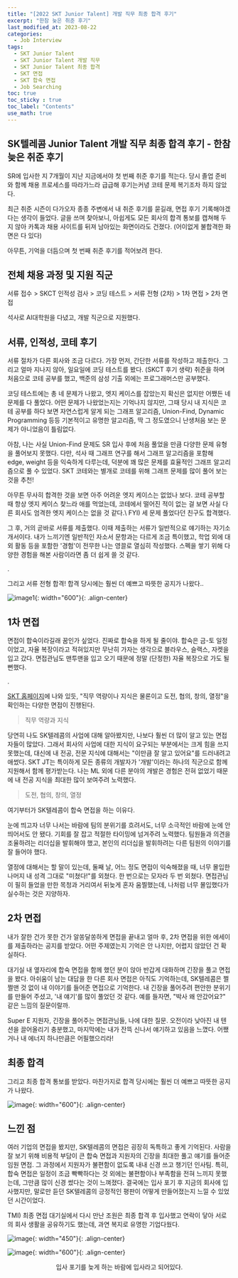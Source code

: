 ```yaml
---
title: "[2022 SKT Junior Talent] 개발 직무 최종 합격 후기"
excerpt: "한참 늦은 취준 후기"
last_modified_at: 2023-08-22
categories: 
  - Job Interview
tags: 
  - SKT Junior Talent
  - SKT Junior Talent 개발 직무
  - SKT Junior Talent 최종 합격
  - SKT 면접
  - SKT 합숙 면접
  - Job Searching
toc: true
toc_sticky : true
toc_label: "Contents"
use_math: true
---
```


## SK텔레콤 Junior Talent 개발 직무 최종 합격 후기 - 한참 늦은 취준 후기

SR에 입사한 지 7개월이 지난 지금에서야 첫 번째 취준 후기를 적는다.
당시 졸업 준비와 함께 채용 프로세스를 따라가느라 급급해 후기는커녕 코테 문제 복기조차 하지 않았다.

최근 취준 시즌이 다가오자 종종 주변에서 내 취준 후기를 묻길래, 면접 후기 기록해야겠다는 생각이 들었다.
글을 쓰며 찾아보니, 아쉽게도 모든 회사의 합격 통보를 캡쳐해 두지 않아 카톡과 채용 사이트를 뒤져 남아있는 화면이라도 건졌다. (어이없게 불합격한 화면은 다 있다)

아무튼, 기억을 더듬으며 첫 번째 취준 후기를 적어보려 한다.

## 전체 채용 과정 및 지원 직군
서류 접수 > SKCT 인적성 검사 > 코딩 테스트 > 서류 전형 (2차) > 1차 면접 > 2차 면접

석사로 AI대학원을 다녔고, 개발 직군으로 지원했다.

## 서류, 인적성, 코테 후기
서류 절차가 다른 회사와 조금 다르다. 가장 먼저, 간단한 서류를 작성하고 제출한다. 그리고 얼마 지나지 않아, 일요일에 코딩 테스트를 봤다. (SKCT 후기 생략) 
취준을 하며 처음으로 코테 공부를 했고, 백준의 삼성 기출 외에는 프로그래머스만 공부했다.

코딩 테스트에는 총 네 문제가 나왔고, 엣지 케이스를 잡았는지 확신은 없지만 어쨌든 네 문제를 다 풀었다.
어떤 문제가 나왔었는지는 기억나지 않지만, 그때 당시 내 지식은 코테 공부를 하다 보면 자연스럽게 알게 되는 그래프 알고리즘, Union-Find, Dynamic Programming 등등 기본적이고 유명한 알고리즘, 딱 그 정도였으니 난생처음 보는 문제가 아니었음이 틀림없다.

아참, 나는 사실 Union-Find 문제도 SR 입사 후에 처음 풀었을 만큼 다양한 문제 유형을 풀어보지 못했다.
다만, 석사 때 그래프 연구를 해서 그래프 알고리즘을 포함해 edge, weight 등을 익숙하게 다루는데, 덕분에 꽤 많은 문제를 효율적인 그래프 알고리즘으로 풀 수 있었다.
SKT 코테와는 별개로 코테를 위해 그래프 문제를 많이 풀어 보는 것을 추천!

아무튼 무사히 합격한 것을 보면 아주 어려운 엣지 케이스는 없었나 보다.
코테 공부할 때 항상 엣지 케이스 찾느라 애를 먹었는데, 코테에서 떨어진 적이 없는 걸 보면 사실 다른 회사도 엄격한 엣지 케이스는 없을 것 같다.\\
FYI) 세 문제 풀었다던 친구도 합격했다.

그 후, 거의 곧바로 서류를 제출했다. 이때 제출하는 서류가 일반적으로 얘기하는 자기소개서이다.
내가 느끼기엔 일반적인 자소서 문항과는 다르게 조금 특이했고, 학업 외에 대외 활동 등을 포함한 '경험'이 전무한 나는 영끌로 열심히 작성했다.
스펙을 쌓기 위해 다양한 경험을 해본 사람이라면 좀 더 쉽게 쓸 것 같다.

.

그리고 서류 전형 합격! 합격 당시에는 훨씬 더 예쁘고 따뜻한 공지가 나왔다..

![image1](https://github.com/hyeonjeong1/hyeonjeong1.github.io/assets/60830095/3b891a55-44a8-4060-a2b2-ee81e6bfddd9){: width="600"}{: .align-center}

## 1차 면접
면접이 합숙이라길래 꿈인가 싶었다. 진짜로 합숙을 하게 될 줄이야.
합숙은 금-토 일정이었고, 자율 복장이라고 적혀있지만 무난히 가자는 생각으로 블라우스, 슬랙스, 자켓을 입고 갔다.
면접관님도 맨투맨을 입고 오기 때문에 정말 (단정한) 자율 복장으로 가도 될 뻔했다.

.

[SKT 홈페이지](https://www.skcareersjournal.com/2752)에 나와 있듯, "직무 역량이나 지식은 물론이고 도전, 협의, 창의, 열정"을 확인하는 다양한 면접이 진행된다.

> 직무 역량과 지식

당연히 나도 SK텔레콤의 사업에 대해 알아봤지만, 나보다 훨씬 더 많이 알고 있는 면접자들이 많았다.
그래서 회사의 사업에 대한 지식이 요구되는 부분에서는 크게 힘을 쓰지 못했는데, 대신에 내 전공, 전문 지식에 대해서는 "이만큼 잘 알고 있어요"를 드러내려고 애썼다.
SKT JT는 특이하게 모든 종류의 개발자가 '개발'이라는 하나의 직군으로 함께 지원해서 함께 평가받는다.
나는 ML 외에 다른 분야의 개발은 경험은 전혀 없었기 때문에 내 전공 지식을 최대한 많이 보여주려 노력했다.

> 도전, 협의, 창의, 열정

여기부터가 SK텔레콤이 합숙 면접을 하는 이유다.

눈에 띄고자 너무 나서는 바람에 팀의 분위기를 흐려서도, 너무 소극적인 바람에 눈에 안 띄어서도 안 됐다.
기회를 잘 잡고 적절한 타이밍에 넘겨주려 노력했다.
팀원들과 의견을 조율하려는 리더십을 발휘해야 했고, 본인의 리더십을 발휘하려는 다른 팀원의 이야기를 잘 들어야 했다.

열정에 대해서는 할 말이 있는데, 둘째 날, 어느 정도 면접이 익숙해졌을 때, 너무 몰입한 나머지 내 성격 그대로 "미쳤다!"를 외쳤다. 한 번으로는 모자라 두 번 외쳤다.
면접관님이 필히 들었을 만한 목청과 거리여서 뒤늦게 혼자 움찔했는데, 나처럼 너무 몰입했다가 실수하는 것은 지양하자.

## 2차 면접
내가 잘한 건가 못한 건가 알쏭달쏭하게 면접을 끝내고 얼마 후, 2차 면접을 위한 에세이를 제출하라는 공지를 받았다.
어떤 주제였는지 기억은 안 나지만, 어렵지 않았던 건 확실하다.

대기실 내 옆자리에 합숙 면접을 함께 했던 분이 앉아 반갑게 대화하며 긴장을 풀고 면접을 봤다.
아쉬움이 남는 대답을 한 다른 회사 면접은 아직도 기억하는데, SK텔레콤은 쩔쩔맨 것 없이 내 이야기를 들어준 면접으로 기억한다.
내 긴장을 풀어주려 편안한 분위기를 만들어 주셨고, '내 얘기'를 많이 풀었던 것 같다.
예를 들자면, "박사 왜 안갔어요?" 같은 느낌의 질문이랄까.

Super E 지원자, 긴장을 풀어주는 면접관님들, 나에 대한 질문.
오전이라 낮아진 내 텐션을 끌어올리기 충분했고, 마지막에는 내가 잔뜩 신나서 얘기하고 있음을 느꼈다.
어쨌거나 내 에너지 하나만큼은 어필했으리라!

## 최종 합격
그리고 최종 합격 통보를 받았다. 마찬가지로 합격 당시에는 훨씬 더 예쁘고 따뜻한 공지가 나왔다.

![image](https://github.com/hyeonjeong1/hyeonjeong1.github.io/assets/60830095/edb488dc-9336-4835-8b5e-67ed2325a47f){: width="600"}{: .align-center}

## 느낀 점

여러 기업의 면접을 봤지만, SK텔레콤의 면접은 굉장히 독특하고 좋게 기억된다.
사람을 잘 보기 위해 비용적 부담이 큰 합숙 면접과 지원자의 긴장을 최대한 풀고 얘기를 들어준 임원 면접.
그 과정에서 지원자가 불편함이 없도록 내내 신경 쓰고 챙기던 인사팀.
특히, 합숙 면접은 일정이 조금 빡빡하다는 것 외에는 불편함이나 부족함을 전혀 느끼지 못했는데, 그만큼 많이 신경 썼다는 것이 느껴졌다.
결국에는 입사 포기 후 지금의 회사에 입사했지만, 말로만 듣던 SK텔레콤의 긍정적인 평판이 어떻게 만들어졌는지 느낄 수 있었던 시간이었다.

TMI) 최종 면접 대기실에서 다시 만난 조원은 최종 합격 후 입사했고 연락이 닿아 서로의 회사 생활을 공유하기도 했는데, 과연 복지로 유명한 기업다웠다. 


![image](https://github.com/hyeonjeong1/hyeonjeong1.github.io/assets/60830095/d4b0a3a7-9520-488d-a678-9a2bc43f8369){: width="450"}{: .align-center}

![image](https://github.com/hyeonjeong1/hyeonjeong1.github.io/assets/60830095/eebbe29d-b4d7-4d1b-9b22-6a1cdf2d84b8){: width="600"}{: .align-center}
<center> 입사 포기를 늦게 하는 바람에 입사라고 되어있다. </center>